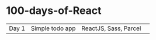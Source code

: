 # 100-days-of-React

<table>
  <tr>
    <td>Day 1</td>
    <td>Simple todo app</td>
    <td>ReactJS, Sass, Parcel</td>
    <td></td>
  </tr>
</table>
  
  

